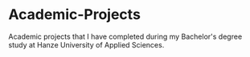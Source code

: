 # Academic-Projects
Academic projects that I have completed during my Bachelor's degree study at Hanze University of Applied Sciences.
